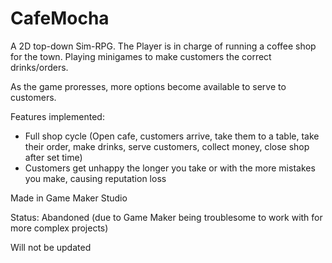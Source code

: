 # CafeMocha

A 2D top-down Sim-RPG. The Player is in charge of running a coffee shop for the town. Playing minigames to make customers the correct drinks/orders.

As the game proresses, more options become available to serve to customers.

Features implemented:

- Full shop cycle (Open cafe, customers arrive, take them to a table, take their order, make drinks, serve customers, collect money, close shop after set time)
- Customers get unhappy the longer you take or with the more mistakes you make, causing reputation loss

Made in Game Maker Studio

Status: Abandoned (due to Game Maker being troublesome to work with for more complex projects)

Will not be updated
